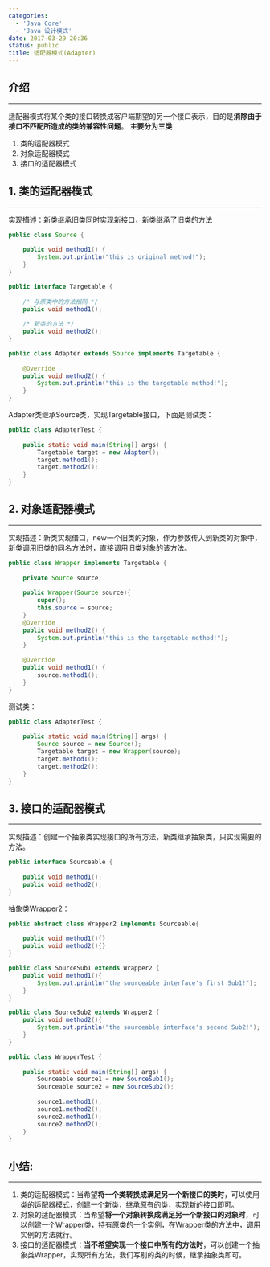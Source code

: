 ```yaml
---
categories:
  - 'Java Core'
  - 'Java 设计模式'
date: 2017-03-29 20:36
status: public
title: 适配器模式(Adapter)
---
```


## 介绍
***
适配器模式将某个类的接口转换成客户端期望的另一个接口表示，目的是**消除由于接口不匹配所造成的类的兼容性问题**。
**主要分为三类**
1. 类的适配器模式
2. 对象适配器模式
3. 接口的适配器模式

## 1. 类的适配器模式
***
实现描述：新类继承旧类同时实现新接口，新类继承了旧类的方法

```java
public class Source {  
  
    public void method1() {  
        System.out.println("this is original method!");  
    }  
}  
```
```java
public interface Targetable {  
  
    /* 与原类中的方法相同 */  
    public void method1();  
  
    /* 新类的方法 */  
    public void method2();  
}  
```
```java
public class Adapter extends Source implements Targetable {  
  
    @Override  
    public void method2() {  
        System.out.println("this is the targetable method!");  
    }  
}  
```
Adapter类继承Source类，实现Targetable接口，下面是测试类：

```java
public class AdapterTest {  
  
    public static void main(String[] args) {  
        Targetable target = new Adapter();  
        target.method1();  
        target.method2();  
    }  
}  
```

## 2. 对象适配器模式
***
实现描述：新类实现借口，new一个旧类的对象，作为参数传入到新类的对象中，新类调用旧类的同名方法时，直接调用旧类对象的该方法。

```java
public class Wrapper implements Targetable {  
  
    private Source source;  
      
    public Wrapper(Source source){  
        super();  
        this.source = source;  
    }  
    @Override  
    public void method2() {  
        System.out.println("this is the targetable method!");  
    }  
  
    @Override  
    public void method1() {  
        source.method1();  
    }  
}  
```
测试类：
```java
public class AdapterTest {  
  
    public static void main(String[] args) {  
        Source source = new Source();  
        Targetable target = new Wrapper(source);  
        target.method1();  
        target.method2();  
    }  
}  
```

## 3. 接口的适配器模式
***
实现描述：创建一个抽象类实现接口的所有方法，新类继承抽象类，只实现需要的方法。

```java
public interface Sourceable {  
      
    public void method1();  
    public void method2();  
}  
```
抽象类Wrapper2：
```java
public abstract class Wrapper2 implements Sourceable{  
      
    public void method1(){}  
    public void method2(){}  
}  
```
```java
public class SourceSub1 extends Wrapper2 {  
    public void method1(){  
        System.out.println("the sourceable interface's first Sub1!");  
    }  
}  
```
```java
public class SourceSub2 extends Wrapper2 {  
    public void method2(){  
        System.out.println("the sourceable interface's second Sub2!");  
    }  
}  
```
```java
public class WrapperTest {  
  
    public static void main(String[] args) {  
        Sourceable source1 = new SourceSub1();  
        Sourceable source2 = new SourceSub2();  
          
        source1.method1();  
        source1.method2();  
        source2.method1();  
        source2.method2();  
    }  
}  
```

## 小结:
***
1. 类的适配器模式：当希望**将一个类转换成满足另一个新接口的类时**，可以使用类的适配器模式，创建一个新类，继承原有的类，实现新的接口即可。
2. 对象的适配器模式：当希望**将一个对象转换成满足另一个新接口的对象时**，可以创建一个Wrapper类，持有原类的一个实例，在Wrapper类的方法中，调用实例的方法就行。
3. 接口的适配器模式：**当不希望实现一个接口中所有的方法时**，可以创建一个抽象类Wrapper，实现所有方法，我们写别的类的时候，继承抽象类即可。
